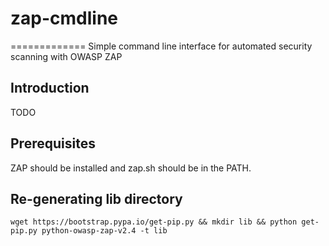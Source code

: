 # zap-cmdline
=============
Simple command line interface for automated security scanning with OWASP ZAP

Introduction
-------------
TODO

Prerequisites
-------------
ZAP should be installed and zap.sh should be in the PATH.

Re-generating lib directory
---------------------------
```
wget https://bootstrap.pypa.io/get-pip.py && mkdir lib && python get-pip.py python-owasp-zap-v2.4 -t lib
```
